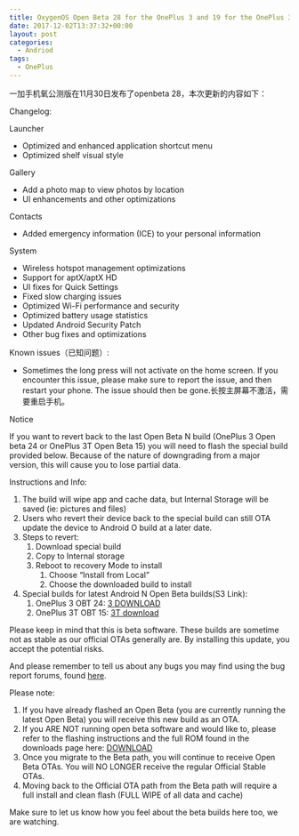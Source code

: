 ```yaml
---
title: OxygenOS Open Beta 28 for the OnePlus 3 and 19 for the OnePlus 3T
date: 2017-12-02T13:37:32+00:00
layout: post
categories:
  - Andriod
tags:
  - OnePlus
---
```

一加手机氧公测版在11月30日发布了openbeta 28，本次更新的内容如下：

Changelog:

Launcher

* Optimized and enhanced application shortcut menu
* Optimized shelf visual style

Gallery

* Add a photo map to view photos by location
* UI enhancements and other optimizations

Contacts

* Added emergency information (ICE) to your personal information

System

* Wireless hotspot management optimizations
* Support for aptX/aptX HD
* UI fixes for Quick Settings
* Fixed slow charging issues
* Optimized Wi-Fi performance and security
* Optimized battery usage statistics
* Updated Android Security Patch
* Other bug fixes and optimizations

<!--more-->

Known issues（已知问题）:

* Sometimes the long press will not activate on the home screen. If you encounter this issue, please make sure to report the issue, and then restart your phone. The issue should then be gone.长按主屏幕不激活，需要重启手机。

Notice

If you want to revert back to the last Open Beta N build (OnePlus 3 Open beta 24 or OnePlus 3T Open Beta 15) you will need to flash the special build provided below. Because of the nature of downgrading from a major version, this will cause you to lose partial data.

Instructions and Info:

1. The build will wipe app and cache data, but Internal Storage will be saved (ie: pictures and files)
1. Users who revert their device back to the special build can still OTA update the device to Android O build at a later date.
1. Steps to revert:
   1. Download special build
   1. Copy to Internal storage
   1. Reboot to recovery Mode to install
      1. Choose “Install from Local”
      1. Choose the downloaded build to install
1. Special builds for latest Android N Open Beta builds(S3 Link):
   1. OnePlus 3 OBT 24: [3 DOWNLOAD](http://oneplusroms.s3.amazonaws.com/O2N_OBT_15801_OXYGEN_SIGN_wipe.zip?AWSAccessKeyId=AKIAJ2SIWE7D3VMMGOEQ&Expires=1539331527&Signature=To19RC9ggWaciPH4zT5CUyapN68=)
   1. OnePlus 3T OBT 15: [3T download](http://oneplusroms.s3.amazonaws.com/O2N_OBT_15811_OXYGEN_SIGN_wipe.zip?AWSAccessKeyId=AKIAJ2SIWE7D3VMMGOEQ&Expires=1539337224&Signature=BEA4IHd/rVFqoPd2gh7EvwaoSeg=)

Please keep in mind that this is beta software. These builds are sometime not as stable as our official OTAs generally are. By installing this update, you accept the potential risks.

And please remember to tell us about any bugs you may find using the bug report forums, found [here](https://forums.oneplus.net/feedback/).

Please note:

1. If you have already flashed an Open Beta (you are currently running the latest Open Beta) you will receive this new build as an OTA.
1. If you ARE NOT running open beta software and would like to, please refer to the flashing instructions and the full ROM found in the downloads page here: [DOWNLOAD](http://downloads.oneplus.net/)
1. Once you migrate to the Beta path, you will continue to receive Open Beta OTAs. You will NO LONGER receive the regular Official Stable OTAs.
1. Moving back to the Official OTA path from the Beta path will require a full install and clean flash (FULL WIPE of all data and cache)

Make sure to let us know how you feel about the beta builds here too, we are watching.
